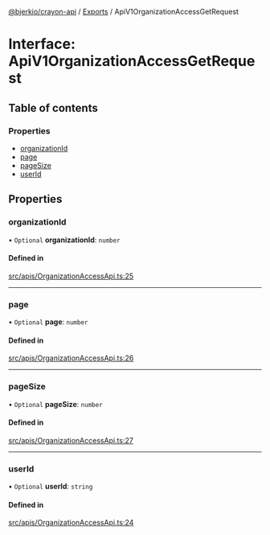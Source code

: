 [@bjerkio/crayon-api](../README.md) / [Exports](../modules.md) / ApiV1OrganizationAccessGetRequest

# Interface: ApiV1OrganizationAccessGetRequest

## Table of contents

### Properties

- [organizationId](ApiV1OrganizationAccessGetRequest.md#organizationid)
- [page](ApiV1OrganizationAccessGetRequest.md#page)
- [pageSize](ApiV1OrganizationAccessGetRequest.md#pagesize)
- [userId](ApiV1OrganizationAccessGetRequest.md#userid)

## Properties

### organizationId

• `Optional` **organizationId**: `number`

#### Defined in

[src/apis/OrganizationAccessApi.ts:25](https://github.com/bjerkio/crayon-api-js/blob/22cd66d/src/apis/OrganizationAccessApi.ts#L25)

___

### page

• `Optional` **page**: `number`

#### Defined in

[src/apis/OrganizationAccessApi.ts:26](https://github.com/bjerkio/crayon-api-js/blob/22cd66d/src/apis/OrganizationAccessApi.ts#L26)

___

### pageSize

• `Optional` **pageSize**: `number`

#### Defined in

[src/apis/OrganizationAccessApi.ts:27](https://github.com/bjerkio/crayon-api-js/blob/22cd66d/src/apis/OrganizationAccessApi.ts#L27)

___

### userId

• `Optional` **userId**: `string`

#### Defined in

[src/apis/OrganizationAccessApi.ts:24](https://github.com/bjerkio/crayon-api-js/blob/22cd66d/src/apis/OrganizationAccessApi.ts#L24)
